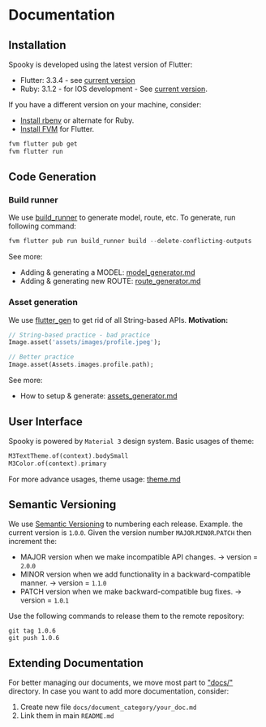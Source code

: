 # Documentation
## Installation
Spooky is developed using the latest version of Flutter:

- Flutter: 3.3.4 - see [current version](.fvm/fvm_config.json)
- Ruby: 3.1.2 - for IOS development - See [current version](.ruby-version).


If you have a different version on your machine, consider:
- [Install rbenv](https://github.com/rbenv/rbenv) or alternate for Ruby.
- [Install FVM](https://soksereyphon8.medium.com/flutter-version-management-3c318c4ff97d) for Flutter.
```s
fvm flutter pub get
fvm flutter run
```

## Code Generation
### Build runner
We use [build_runner](https://pub.dev/packages/build_runner) to generate model, route, etc. To generate, run following command:
```s
fvm flutter pub run build_runner build --delete-conflicting-outputs
```

See more:
- Adding & generating a MODEL: [model_generator.md](./docs/generators/model_generator.md)
- Adding & generating new ROUTE: [route_generator.md](./docs/generators/route_generator.md)

### Asset generation
We use [flutter_gen](https://pub.dev/packages/flutter_gen) to get rid of all String-based APIs. **Motivation:**
```dart
// String-based practice - bad practice
Image.asset('assets/images/profile.jpeg');

// Better practice
Image.asset(Assets.images.profile.path);
```
See more:
- How to setup & generate: [assets_generator.md](./docs/generators/assets_generator.md)

## User Interface
Spooky is powered by `Material 3` design system. Basic usages of theme:
```dart
M3TextTheme.of(context).bodySmall
M3Color.of(context).primary
```

For more advance usages, theme usage: [theme.md](./docs/ui/theme.md)

## Semantic Versioning

We use [Semantic Versioning](https://semver.org/) to numbering each release.
Example. the current version is `1`.`0`.`0`. Given the version number `MAJOR`.`MINOR`.`PATCH` then increment the:

- MAJOR version when we make incompatible API changes. → version = `2`.`0`.`0`
- MINOR version when we add functionality in a backward-compatible manner. → version = `1`.`1`.`0`
- PATCH version when we make backward-compatible bug fixes. → version = `1`.`0`.`1`


Use the following commands to release them to the remote repository:

```
git tag 1.0.6
git push 1.0.6
```

## Extending Documentation
For better managing our documents, we move most part to ["docs/"](./docs) directory. 
In case you want to add more documentation, consider:
1. Create new file `docs/document_category/your_doc.md`
2. Link them in main `README.md`
